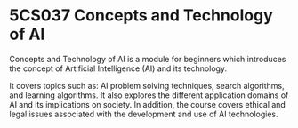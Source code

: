 # 5CS037 Concepts and Technology of AI
Concepts and Technology of AI is a module for beginners which introduces the concept of Artificial Intelligence (AI) and its technology. 

It covers topics such as: AI problem solving techniques, search algorithms, and learning algorithms. It also explores the different application domains of AI and its implications on society. In addition, the course covers ethical and legal issues associated with the development and use of AI technologies.
